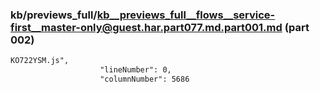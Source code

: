 ### kb/previews_full/kb__previews_full__flows__service-first__master-only@guest.har.part077.md.part001.md (part 002)

```md
KO722YSM.js",
                    "lineNumber": 0,
                    "columnNumber": 5686
  
```

```
